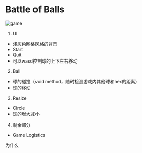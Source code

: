 # Battle of Balls

![game](https://github.com/yixiaowang2001/COMP-128_FP/blob/main/res/Pic1.png)

1. UI
  + 浅灰色网格风格的背景
  + Start
  + Quit
  + 可以wasd控制球的上下左右移动

2. Ball
  + 球的碰撞（void method，随时检测游戏内其他球和hex的距离）
  + 球的移动

3. Resize
  + Circle
  + 球的增大减小

4. 剩余部分
  + Game Logistics


为什么
